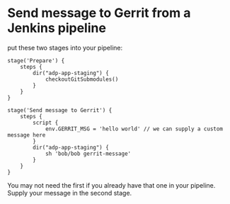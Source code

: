 # Send message to Gerrit from a Jenkins pipeline

put these two stages into your pipeline:

```
stage('Prepare') {
    steps {
        dir("adp-app-staging") {
            checkoutGitSubmodules()
        }
    }
}

stage('Send message to Gerrit') {
    steps {
        script {
            env.GERRIT_MSG = 'hello world' // we can supply a custom message here
        }
        dir("adp-app-staging") {
            sh 'bob/bob gerrit-message'
        }
    }
}
```

You may not need the first if you already have that one in your pipeline.
Supply your message in the second stage.
